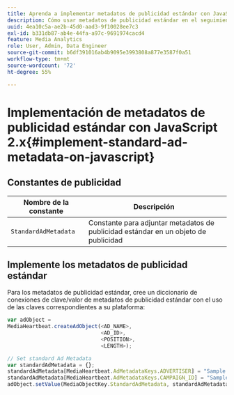 ```yaml
---
title: Aprenda a implementar metadatos de publicidad estándar con JavaScript 2.x
description: Cómo usar metadatos de publicidad estándar en el seguimiento de anuncios en un explorador con aplicaciones JavaScript 2.x.
uuid: 4ea10c5a-ae2b-45d0-aad3-9f10028ee7c3
exl-id: b331db87-ab4e-44fa-a97c-9691974cacd4
feature: Media Analytics
role: User, Admin, Data Engineer
source-git-commit: b6df391016ab4b9095e3993808a877e3587f0a51
workflow-type: tm+mt
source-wordcount: '72'
ht-degree: 55%

---
```


# Implementación de metadatos de publicidad estándar con JavaScript 2.x{#implement-standard-ad-metadata-on-javascript}

## Constantes de publicidad

| Nombre de la constante | Descripción   |
|---|---|
| `StandardAdMetadata` | Constante para adjuntar metadatos de publicidad estándar en un objeto de publicidad |

## Implemente los metadatos de publicidad estándar

Para los metadatos de publicidad estándar, cree un diccionario de conexiones de clave/valor de metadatos de publicidad estándar con el uso de las claves correspondientes a su plataforma:

```js
var adObject =  
MediaHeartbeat.createAdObject(<AD_NAME>,  
                              <AD_ID>,  
                              <POSITION>,  
                              <LENGTH>);

// Set standard Ad Metadata
var standardAdMetadata = {};
standardAdMetadata[MediaHeartbeat.AdMetadataKeys.ADVERTISER] = "Sample Advertiser";
standardAdMetadata[MediaHeartbeat.AdMetadataKeys.CAMPAIGN_ID] = "Sample Campaign";
adObject.setValue(MediaObjectKey.StandardAdMetadata, standardAdMetadata);
```
